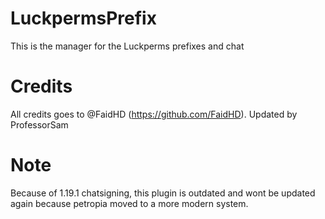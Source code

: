 # LuckpermsPrefix
This is the manager for the Luckperms prefixes and chat

# Credits
All credits goes to @FaidHD (https://github.com/FaidHD). Updated by ProfessorSam

# Note
Because of 1.19.1 chatsigning, this plugin is outdated and wont be updated again because petropia moved to a more modern system. 
